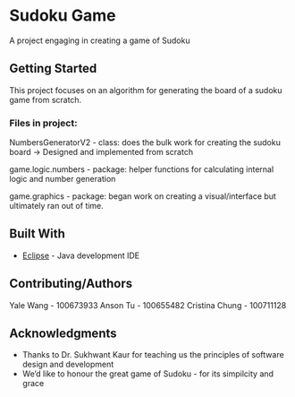 # Sudoku Game
A project engaging in creating a game of Sudoku

## Getting Started
This project focuses on an algorithm for generating the board of a sudoku game from scratch.

### Files in project:
NumbersGeneratorV2 - class: does the bulk work for creating the sudoku board
-> Designed and implemented from scratch

game.logic.numbers - package: helper functions for calculating internal logic and number generation

game.graphics - package: began work on creating a visual/interface but ultimately ran out of time.

## Built With

* [Eclipse]([https://www.eclipse.org/downloads/packages/release/mars/r/eclipse-ide-java-developers]) - Java development IDE

## Contributing/Authors

Yale Wang - 100673933
Anson Tu - 100655482
Cristina Chung  - 100711128

## Acknowledgments

* Thanks to Dr. Sukhwant Kaur for teaching us the principles of software design and development
* We’d like to honour the great game of Sudoku - for its simpilcity and grace
